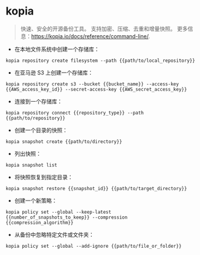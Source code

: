 # kopia

> 快速、安全的开源备份工具。
> 支持加密、压缩、去重和增量快照。
> 更多信息：<https://kopia.io/docs/reference/command-line/>.

- 在本地文件系统中创建一个存储库：

`kopia repository create filesystem --path {{path/to/local_repository}}`

- 在亚马逊 S3 上创建一个存储库：

`kopia repository create s3 --bucket {{bucket_name}} --access-key {{AWS_access_key_id}} --secret-access-key {{AWS_secret_access_key}}`

- 连接到一个存储库：

`kopia repository connect {{repository_type}} --path {{path/to/repository}}`

- 创建一个目录的快照：

`kopia snapshot create {{path/to/directory}}`

- 列出快照：

`kopia snapshot list`

- 将快照恢复到指定目录：

`kopia snapshot restore {{snapshot_id}} {{path/to/target_directory}}`

- 创建一个新策略：

`kopia policy set --global --keep-latest {{number_of_snapshots_to_keep}} --compression {{compression_algorithm}}`

- 从备份中忽略特定文件或文件夹：

`kopia policy set --global --add-ignore {{path/to/file_or_folder}}`